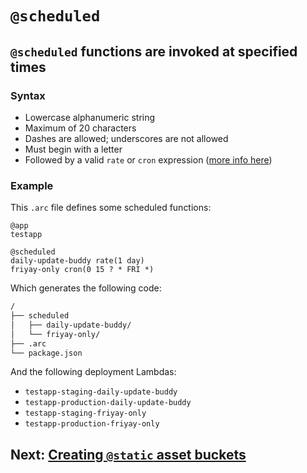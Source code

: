 # `@scheduled`

## `@scheduled` functions are invoked at specified times

### Syntax
- Lowercase alphanumeric string
- Maximum of 20 characters
- Dashes are allowed; underscores are not allowed
- Must begin with a letter
- Followed by a valid `rate` or `cron` expression ([more info here](https://docs.aws.amazon.com/lambda/latest/dg/tutorial-scheduled-events-schedule-expressions.html))

### Example

This `.arc` file defines some scheduled functions:

```arc
@app
testapp

@scheduled
daily-update-buddy rate(1 day)
friyay-only cron(0 15 ? * FRI *)
```

Which generates the following code:

```bash
/
├── scheduled
│   ├── daily-update-buddy/
│   └── friyay-only/
├── .arc
└── package.json
```

And the following deployment Lambdas:

- `testapp-staging-daily-update-buddy`
- `testapp-production-daily-update-buddy`
- `testapp-staging-friyay-only`
- `testapp-production-friyay-only`

## Next: [Creating `@static` asset buckets](/reference/static)
